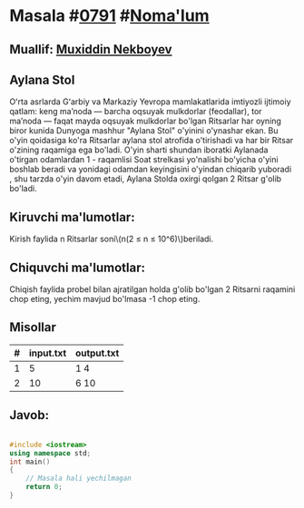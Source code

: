 
<h1>Masala #<a href="https://robocontest.uz/tasks/0791">0791</a> #<a href="https://robocontest.uz/tasks?category=1">Noma'lum</a></h1>
<h2> Muallif: <a href="https://robocontest.uz/profile/muxiddin">Muxiddin Nekboyev</a></h2>
<h2>Aylana Stol</h2>
<p>Oʻrta asrlarda Gʻarbiy va Markaziy Yevropa mamlakatlarida imtiyozli ijtimoiy qatlam: keng maʼnoda — barcha oqsuyak mulkdorlar (feodallar), tor maʼnoda — faqat mayda oqsuyak mulkdorlar bo'lgan Ritsarlar har oyning biror kunida Dunyoga mashhur "Aylana Stol" o'yinini o'ynashar ekan. Bu o'yin qoidasiga ko'ra Ritsarlar aylana stol atrofida o'tirishadi va har bir Ritsar o'zining raqamiga ega bo'ladi. O'yin sharti shundan iboratki Aylanada o'tirgan odamlardan 1 - raqamlisi Soat strelkasi yo'nalishi bo'yicha o'yini boshlab beradi va yonidagi odamdan keyingisini o'yindan chiqarib yuboradi , shu tarzda o'yin davom etadi, Aylana Stolda oxirgi qolgan 2 Ritsar g'olib bo'ladi.</p>
<h2>Kiruvchi ma'lumotlar:</h2>
<p>Kirish faylida n Ritsarlar soni\(n(2 ≤ n ≤ 10^6)\)beriladi.</p>
<h2>Chiquvchi ma'lumotlar:</h2>
<p>Chiqish faylida probel bilan ajratilgan holda g'olib bo'lgan 2 Ritsarni raqamini chop eting, yechim mavjud bo'lmasa -1 chop eting.</p>
<h2>Misollar</h2>
<table>
    <thead>
        <tr>
            <th>#</th>
            <th>input.txt</th>
            <th>output.txt</th>
        </tr>
    </thead>
    <tbody>
            <tr>
                <td>1</td>
                <td>5</td>
                <td>1 4</td>
            </tr>
            <tr>
                <td>2</td>
                <td>10</td>
                <td>6 10</td>
            </tr>
    </tbody>
    </table>
    
<h2>Javob:</h2>

######
```cpp
#include <iostream>
using namespace std;
int main()
{
    // Masala hali yechilmagan
    return 0;
}
```
